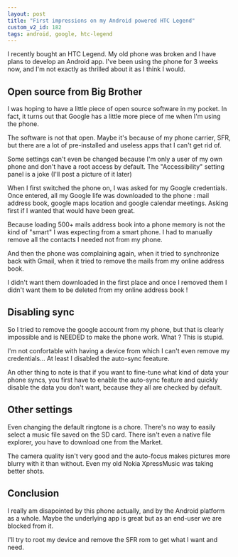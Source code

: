 ```yaml
---
layout: post
title: "First impressions on my Android powered HTC Legend"
custom_v2_id: 182
tags: android, google, htc-legend
---
```


I recently bought an HTC Legend. My old phone was broken and I have plans to
develop an Android app. I've been using the phone for 3 weeks now, and I'm not
exactly as thrilled about it as I think I would.

## Open source from Big Brother

I was hoping to have a little piece of open source software in my pocket. In
fact, it turns out that Google has a little more piece of me when I'm using
the phone.

The software is not that open. Maybe it's because of my phone carrier, SFR,
but there are a lot of pre-installed and useless apps that I can't get rid of.

Some settings can't even be changed because I'm only a user of my own phone
and don't have a root access by default. The "Accessibility" setting panel is
a joke (I'll post a picture of it later)

When I first switched the phone on, I was asked for my Google credentials.
Once entered, all my Google life was downloaded to the phone : mail address
book, google maps location and google calendar meetings. Asking first if I
wanted that would have been great.

Because loading 500+ mails address book into a phone memory is not the kind of
"smart" I was expecting from a smart phone. I had to manually remove all the
contacts I needed not from my phone.

And then the phone was complaining again, when it tried to synchronize back
with Gmail, when it tried to remove the mails from my online address book.

I didn't want them downloaded in the first place and once I removed them I
didn't want them to be deleted from my online address book !

## Disabling sync

So I tried to remove the google account from my phone, but that is clearly
impossible and is NEEDED to make the phone work. What ? This is stupid.

I'm not confortable with having a device from which I can't even remove my
credentials... At least I disabled the auto-sync feeature.

An other thing to note is that if you want to fine-tune what kind of data your
phone syncs, you first have to enable the auto-sync feature and quickly
disable the data you don't want, because they all are checked by default.

## Other settings

Even changing the default ringtone is a chore. There's no way to easily select
a music file saved on the SD card. There isn't even a native file explorer,
you have to download one from the Market.

The camera quality isn't very good and the auto-focus makes pictures more
blurry with it than without. Even my old Nokia XpressMusic was taking better
shots.

## Conclusion

I really am disapointed by this phone actually, and by the Android platform as
a whole. Maybe the underlying app is great but as an end-user we are blocked
from it.

I'll try to root my device and remove the SFR rom to get what I want and need.